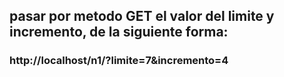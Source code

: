 ## pasar por metodo GET el valor del limite y incremento, de la siguiente forma:

###  http://localhost/n1/?limite=7&incremento=4


